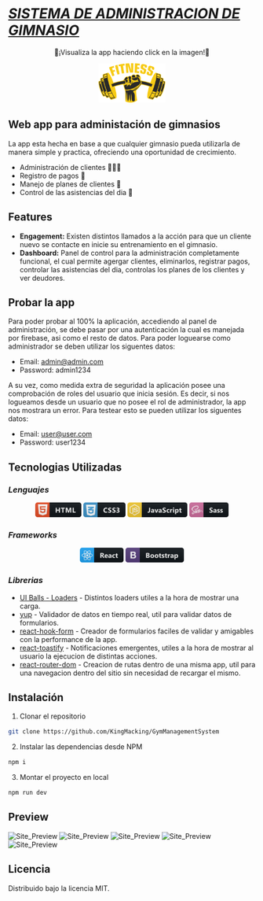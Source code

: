 # [_**SISTEMA DE ADMINISTRACION DE GIMNASIO**_](https://gym-system-management.netlify.app/main "Live app")

<p align='center'>
    👑¡Visualiza la app haciendo click en la imagen!👑
</p>
<p align='center'>
    <a href="https://kingdom-store.netlify.app/"><img height="80"src="https://github.com/KingMacking/GymManagementSystem/blob/public-branch/src/assets/logo-default.svg"></a>
</p>

## Web app para administación de gimnasios

La app esta hecha en base a que cualquier gimnasio pueda utilizarla de manera simple y practica, ofreciendo una oportunidad de crecimiento.

- Administración de clientes 🙋🏻‍♂️
- Registro de pagos 💸
- Manejo de planes de clientes 📕
- Control de las asistencias del dia 📗

## Features

- **Engagement:** Existen distintos llamados a la acción para que un cliente nuevo se contacte en inicie su entrenamiento en el gimnasio.
- **Dashboard:** Panel de control para la administración completamente funcional, el cual permite agergar clientes, eliminarlos, registrar pagos, controlar las asistencias del dia, controlas los planes de los clientes y ver deudores.

## Probar la app

Para poder probar al 100% la aplicación, accediendo al panel de administración, se debe pasar por una autenticación la cual es manejada por firebase, asi como el resto de datos.
Para poder loguearse como administrador se deben utilizar los siguentes datos:
- Email: admin@admin.com
- Password: admin1234

A su vez, como medida extra de seguridad la aplicación posee una comprobación de roles del usuario que inicia sesión.
Es decir, si nos logueamos desde un usuario que no posee el rol de administrador, la app nos mostrara un error.
Para testear esto se pueden utilizar los siguentes datos:
- Email: user@user.com
- Password: user1234

## Tecnologias Utilizadas
### _Lenguajes_
<p align='center'>
    <img height="30"src="https://github.com/MikeCodesDotNET/ColoredBadges/blob/master/svg/dev/languages/html.svg">
    <img height="30"src="https://github.com/MikeCodesDotNET/ColoredBadges/blob/master/svg/dev/languages/css3.svg">
    <img height="30"src="https://github.com/MikeCodesDotNET/ColoredBadges/blob/master/svg/dev/languages/js.svg">
    <img height="30"src="https://github.com/MikeCodesDotNET/ColoredBadges/blob/master/svg/dev/languages/sass.svg">
</p>

### _Frameworks_
<p align='center'>
    <img height="30"src="https://github.com/MikeCodesDotNET/ColoredBadges/blob/master/svg/dev/frameworks/react.svg">
    <img height="30"src="https://github.com/MikeCodesDotNET/ColoredBadges/blob/master/svg/dev/frameworks/bootstrap.svg">
</p>

### _Librerias_
- [UI Balls - Loaders] - Distintos loaders utiles a la hora de mostrar una carga.
- [yup] - Validador de datos en tiempo real, util para validar datos de formularios.
- [react-hook-form] - Creador de formularios faciles de validar y amigables con la performance de la app.
- [react-toastify] - Notificaciones emergentes, utiles a la hora de mostrar al usuario la ejecucion de distintas acciones.
- [react-router-dom] - Creacion de rutas dentro de una misma app, util para una navegacion dentro del sitio sin necesidad de recargar el mismo.


## Instalación
1. Clonar el repositorio
```sh
git clone https://github.com/KingMacking/GymManagementSystem
```
2. Instalar las dependencias desde NPM
```sh
npm i
```
3. Montar el proyecto en local
```sh
npm run dev
```
## Preview

![Site_Preview](https://imgur.com/myBoqQi.png "Site preview")
![Site_Preview](https://imgur.com/Aj4YKYE.png "Site preview")
![Site_Preview](https://imgur.com/UhkfGOf.png "Site preview")
![Site_Preview](https://imgur.com/sWhY2Da.png "Site preview")
![Site_Preview](https://imgur.com/MzM3xYR.png "Site preview")

## Licencia
Distribuido bajo la licencia MIT.

   [UI Balls - Loaders]: <https://uiball.com/loaders/>
   [yup]: <https://github.com/jquense/yup>
   [react-hook-form]: <https://react-hook-form.com/>
   [react-toastify]: <https://fkhadra.github.io/react-toastify/introduction>
   [react-router-dom]: <https://reactrouter.com/en/main>
   
